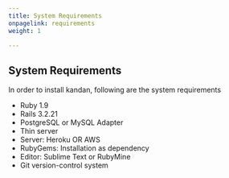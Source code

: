 ```yaml
---
title: System Requirements
onpagelink: requirements
weight: 1

---
```


System Requirements
-------------------

In order to install kandan, following are the system requirements

- Ruby 1.9
- Rails 3.2.21
- PostgreSQL or MySQL Adapter
- Thin server
- Server: Heroku OR AWS
- RubyGems: Installation as dependency
- Editor: Sublime Text or RubyMine
- Git version-control system
 